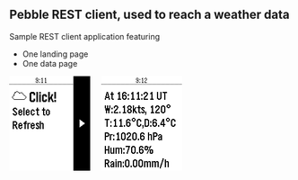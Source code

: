 ## Pebble REST client, used to reach a weather data

Sample REST client application featuring
- One landing page
- One data page

![One](./screen.01.png) &nbsp;&nbsp;&nbsp; ![One](./screen.02.png)

